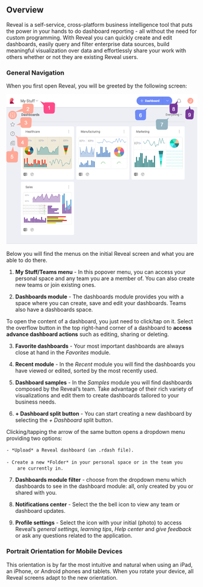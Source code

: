 ## Overview

Reveal is a self-service, cross-platform business intelligence tool that puts the power in your hands to do dashboard reporting - all without the
need for custom programming. With Reveal you can quickly create and edit dashboards, easily query and filter enterprise data sources, build meaningful visualization over data and effortlessly share your work with others whether or not they are existing Reveal users.

### General Navigation

When you first open Reveal, you will be greeted by the following screen:

![Reveal start screen view](images/reveal-initial-view.png)

Below you will find the menus on the initial Reveal screen and what you are able to do there.

1.  **My Stuff/Teams menu** - In this popover menu, you can access your personal space and any team you are a member of. You can also create new teams or join existing ones.

2.  **Dashboards module** - The dashboards     module provides you with a space where you can create, save and edit your dashboards. Teams
also have a dashboards space.

  To open the content of a dashboard, you just need to click/tap on it. Select the overflow button in the top right-hand corner of a
  dashboard to **access advance dashboard actions** such as editing, sharing or deleting.

3.  **Favorite dashboards** - Your most important dashboards are always close at hand in the *Favorites* module.

4.  **Recent module** - In the *Recent* module you will find the dashboards you have viewed or edited, sorted by the most recently used.

5.  **Dashboard samples** - In the *Samples* module you will find dashboards composed by the Reveal’s team. Take advantage of their rich variety of visualizations and edit them to create dashboards tailored to your business needs.

6.  **+ Dashboard split button** - You can start creating a new dashboard by selecting the *+ Dashboard* split button.

  Clicking/tapping the arrow of the same button opens a dropdown menu providing two options:

    - *Upload* a Reveal dashboard (an .rdash file).

    - Create a new *Folder* in your personal space or in the team you
        are currently in.

7.  **Dashboards module filter** - choose from the dropdown menu which dashboards to see in the dashboard module: all, only created by you
or shared with you.

8.  **Notifications center** - Select the the bell icon to view any team or dashboard updates.

9.  **Profile settings** - Select the icon with your initial (photo) to access Reveal’s *general settings*, *learning tips*, *Help center* and *give feedback* or ask any questions related to the application.

### Portrait Orientation for Mobile Devices

This orientation is by far the most intuitive and natural when using an iPad, an iPhone, or Android phones and tablets. When you rotate your device, all Reveal screens adapt to the new orientation.
